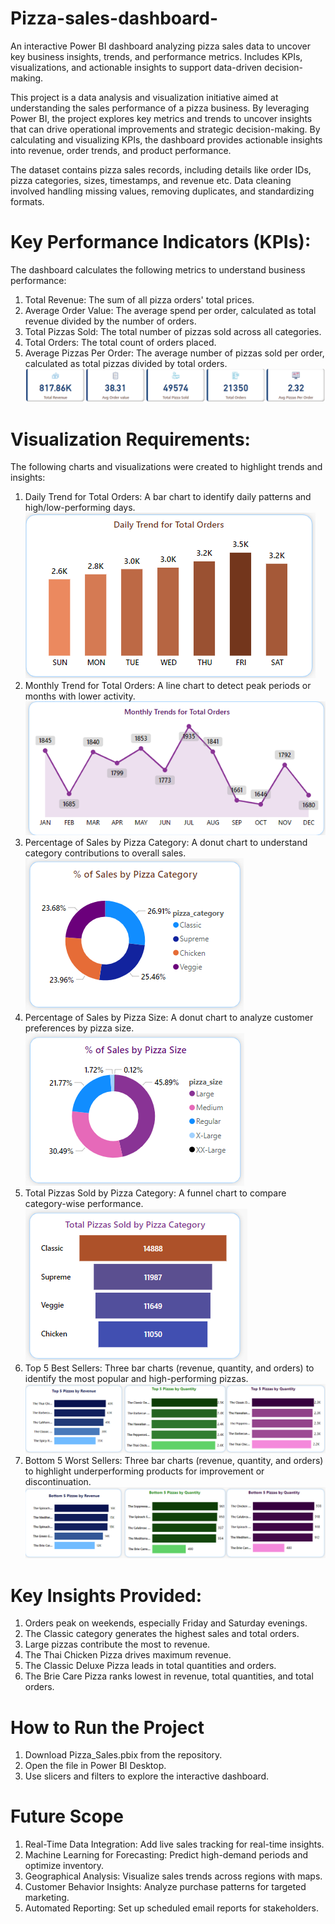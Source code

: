 # Pizza-sales-dashboard-
An interactive Power BI dashboard analyzing pizza sales data to uncover key business insights, trends, and performance metrics. Includes KPIs, visualizations, and actionable insights to support data-driven decision-making.

This project is a data analysis and visualization initiative aimed at understanding the sales performance of a pizza business. By leveraging Power BI, the project explores key metrics and trends to uncover insights that can drive operational improvements and strategic decision-making. By calculating and visualizing KPIs, the dashboard provides actionable insights into revenue, order trends, and product performance.

The dataset contains pizza sales records, including details like order IDs, pizza categories, sizes, timestamps, and revenue etc. Data cleaning involved handling missing values, removing duplicates, and standardizing formats.

# Key Performance Indicators (KPIs):
The dashboard calculates the following metrics to understand business performance:
1. Total Revenue: The sum of all pizza orders' total prices.
2. Average Order Value: The average spend per order, calculated as total revenue divided by the number of orders.
3. Total Pizzas Sold: The total number of pizzas sold across all categories.
4. Total Orders: The total count of orders placed.
5. Average Pizzas Per Order: The average number of pizzas sold per order, calculated as total pizzas divided by total orders.
      ![TKPI](KPI.png)

# Visualization Requirements:
The following charts and visualizations were created to highlight trends and insights:
1. Daily Trend for Total Orders: A bar chart to identify daily patterns and high/low-performing days. ![Bar chart](Barchart.png)
2. Monthly Trend for Total Orders: A line chart to detect peak periods or months with lower activity. ![Line chart](Linechart.png)
4. Percentage of Sales by Pizza Category: A donut chart to understand category contributions to overall sales. ![Donut 1](Donut1.png)
5. Percentage of Sales by Pizza Size: A donut chart to analyze customer preferences by pizza size. ![Donut 2](Donut2.png)
6. Total Pizzas Sold by Pizza Category: A funnel chart to compare category-wise performance. ![Funnel](Funnel.png)
7. Top 5 Best Sellers: Three bar charts (revenue, quantity, and orders) to identify the most popular and high-performing pizzas. ![Top 5](Top5.png)
8. Bottom 5 Worst Sellers: Three bar charts (revenue, quantity, and orders) to highlight underperforming products for improvement or  discontinuation. ![Bottom 5](Bottom5.png)

# Key Insights Provided:
1. Orders peak on weekends, especially Friday and Saturday evenings.
2. The Classic category generates the highest sales and total orders.
3. Large pizzas contribute the most to revenue.
4. The Thai Chicken Pizza drives maximum revenue.
5. The Classic Deluxe Pizza leads in total quantities and orders.
6. The Brie Care Pizza ranks lowest in revenue, total quantities, and total orders.

#  How to Run the Project
1. Download Pizza_Sales.pbix from the repository.
2. Open the file in Power BI Desktop.
3. Use slicers and filters to explore the interactive dashboard.

# Future Scope

1. Real-Time Data Integration: Add live sales tracking for real-time insights.
2. Machine Learning for Forecasting: Predict high-demand periods and optimize inventory.
3. Geographical Analysis: Visualize sales trends across regions with maps.
4. Customer Behavior Insights: Analyze purchase patterns for targeted marketing.
5. Automated Reporting: Set up scheduled email reports for stakeholders.
